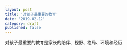 ```yaml
---
layout: post
title: '对孩子最重要的教育'
date: '2019-02-12'
category: draft
published: false
---
```


对孩子最重要的教育是家长的陪伴、视野、格局、环境和经历
